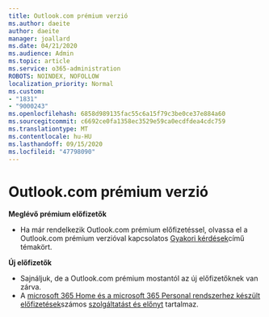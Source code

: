 ```yaml
---
title: Outlook.com prémium verzió
ms.author: daeite
author: daeite
manager: joallard
ms.date: 04/21/2020
ms.audience: Admin
ms.topic: article
ms.service: o365-administration
ROBOTS: NOINDEX, NOFOLLOW
localization_priority: Normal
ms.custom:
- "1831"
- "9000243"
ms.openlocfilehash: 6858d989135fac55c6a15f79c3be0ce37e884a60
ms.sourcegitcommit: c6692ce0fa1358ec3529e59ca0ecdfdea4cdc759
ms.translationtype: MT
ms.contentlocale: hu-HU
ms.lasthandoff: 09/15/2020
ms.locfileid: "47798090"
---
```

# <a name="outlookcom-premium"></a>Outlook.com prémium verzió

**Meglévő prémium előfizetők**

- Ha már rendelkezik Outlook.com prémium előfizetéssel, olvassa el a Outlook.com prémium verzióval kapcsolatos [Gyakori kérdések](https://support.office.com/article/cd5f03f6-1407-456a-9410-f8f24804746b?wt.mc_id=Office_Outlook_com_Alchemy)című témakört.

**Új előfizetők**

- Sajnáljuk, de a Outlook.com prémium mostantól az új előfizetőknek van zárva.
- A [microsoft 365 Home és a microsoft 365 Personal rendszerhez készült előfizetések](https://go.microsoft.com/fwlink/?linkid=2017122)számos [szolgáltatást és előnyt](https://support.office.com/article/78c6089c-7faf-44f5-82e2-efa9ebb921d2?wt.mc_id=Office_Outlook_com_Alchemy) tartalmaz.